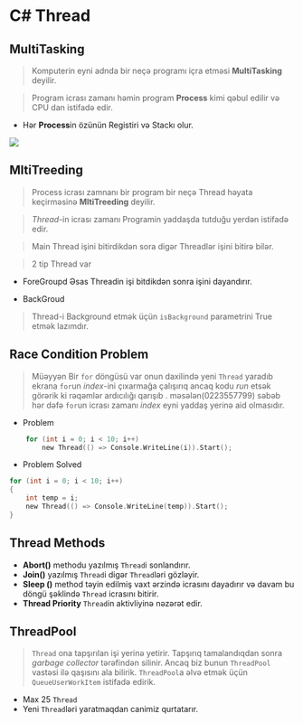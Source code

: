 # C# Thread

  

## MultiTasking

> Komputerin eyni adnda bir neçə programı içra etməsi **MultiTasking** deyilir.

> Program icrası zamanı həmin program **Process** kimi qəbul edilir və CPU dan istifadə edir.

- Hər **Process**in özünün Registiri və Stackı olur.

  
  

<img  src="https://miro.medium.com/max/723/1*IT1r2bMD5n_d1xlmsrmudw.png">

  
  

## MltiTreeding

> Process icrası zamnanı bir program bir neçə Thread həyata keçirməsinə **MltiTreeding** deyilir.

>  _Thread_-in icrası zamanı Programin yaddaşda tutduğu yerdən istifadə edir.

> Main Thread işini bitirdikdən sora digər Threadlər işini bitirə bilər.

> 2 tip Thread var

- ForeGroupd Əsas Threadin işi bitdikdən sonra işini dayandırır.

- BackGroud

> Thread-i Background etmək üçün `isBackground` parametrini True etmək lazımdır.

  

## Race Condition Problem

> Müəyyən Bir `for` döngüsü var onun daxilində yeni `Thread` yaradıb ekrana `for`un _index_-ini çıxarmağa çalışırıq ancaq kodu _run_ etsək görərik ki rəqəmlər ardıcılığı qarışıb . məsələn(0223557799) səbəb hər dəfə `for`un  icrası zamanı _index_ eyni yaddaş yerinə aid olmasıdır.

  
- Problem
```c
	for (int i = 0; i < 10; i++) 
		new Thread(() => Console.WriteLine(i)).Start();
```
- Problem Solved
```c
for (int i = 0; i < 10; i++)
{
	int temp = i;
	new Thread(() => Console.WriteLine(temp)).Start();
}
```
## Thread Methods
- **Abort()**  methodu yazılmış `Thread`i  sonlandırır.
- **Join()**   yazılmış `Thread`i digər `Thread`ləri gözləyir.
- **Sleep ()**  method təyin edilmiş vaxt ərzində icrasını dayadırır və davam bu döngü şəklində `Thread` icrasını bitirir.
- **Thread Priority** `Thread`in aktivliyinə nəzərət edir.

## ThreadPool
> `Thread` ona tapşırılan işi yerinə yetirir. Tapşırıq tamalandıqdan sonra _garbage collector_ tərəfindən silinir. Ancaq biz bunun `ThreadPool` vastəsi ilə qaşısını ala bilirik. `ThreadPool`a əlvə etmək üçün `QueueUserWorkItem` istifadə edirik.
- Max 25 `Thread`
- Yeni `Thread`ləri yaratmaqdan canimiz qurtatarır.






